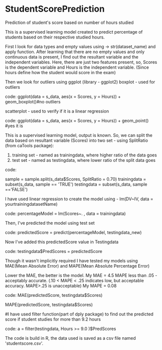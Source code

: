 # StudentScorePrediction
Prediction of student's score based on number of hours studied

This is a supervised learning model created to predict percentage of students based on their respective studied hours.

First I look for data types and empty values using -> str(dataset_name) and apply function.
After learning that there are no empty values and only continuous data is present, I find out the resultant variable and the independent variables.
Here, there are just two features present, so, Scores is the dependent variable and Hours is the independent variable.
(Since hours define how the student would score in the exam)

Then we look for outliers using ggplot (library - ggplot2)
boxplot - used for outliers 

code: ggplot(data = s_data, aes(x = Scores, y = Hours)) + geom_boxplot()#no outliers

scatterplot - used to verify if it is a linear regression

code: ggplot(data = s_data, aes(x = Scores, y = Hours)) + geom_point() #yes it is

This is a supervised learning model, output is known. 
So, we can split the data based on resultant variable (Scores) into two set - using SplitRatio (from caTools package):
1. training set - named as trainingdata, where higher ratio of the data goes
2. test set - named as testingdata, where lower ratio of the split data goes

code: 

sample = sample.split(s_data$Scores, SplitRatio = 0.70)
trainingdata = subset(s_data, sample == 'TRUE')
testingdata = subset(s_data, sample =='FALSE')

I have used linear regression to create the model using - lm(DV~IV, data = yourtrainingdatasetName)

code: percentageModel = lm(Scores~. , data = trainingdata)

Then, I've predicted the model using test set

code: predictedScore = predict(percentageModel, testingdata_new)

Now I've added this predictedScore value in Testingdata

code: testingdata$PredScores = predictedScore

Though it wasn't implicitly required I have tested my models using MAE(Mean Absolute Error) and MAPE(Mean Absolute Percentage Error)

Lower the MAE, the better is the model. My MAE = 4.5
MAPE less than .05 - acceptably accurate.  (.10 < MAPE < .25 indicates low, but acceptable accuracy. MAPE>.25 is unacceptable) My MAPE = 0.08

code: 
MAE(predictedScore, testingdata$Scores) 

MAPE(predictedScore, testingdata$Scores)

#I have used filter function(part of dply package) to find out the predicted score if student studies for more than 9.2 hours

code: a = filter(testingdata, Hours >= 9.0 )$PredScores


The code is build in R, the data used is saved as a csv file named 'studentscore.csv'.


